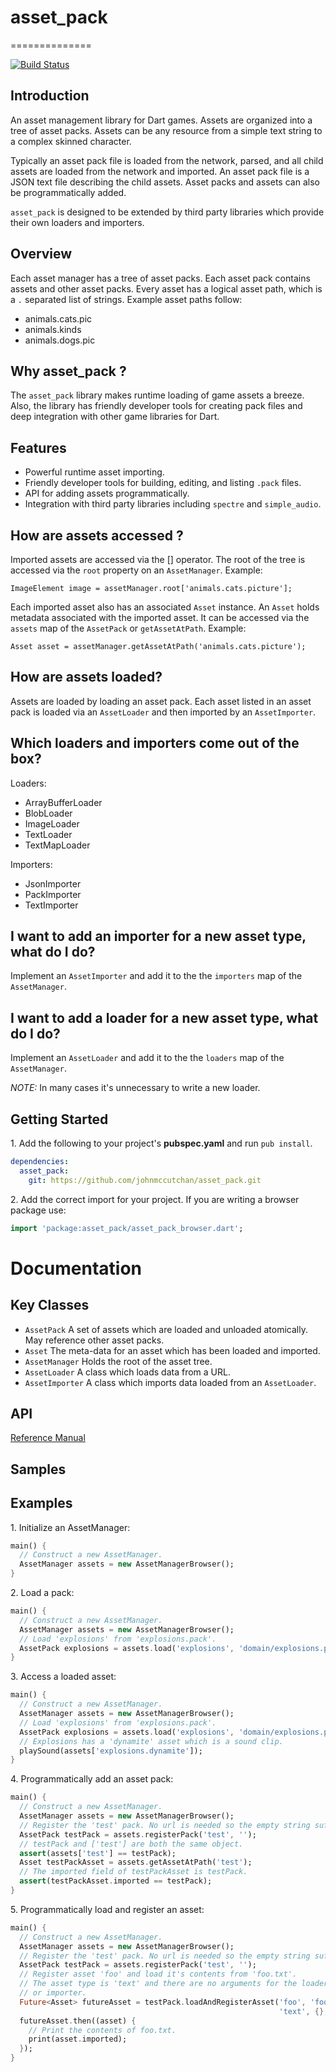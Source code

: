 # asset_pack #
==============

[![Build Status](https://drone.io/github.com/johnmccutchan/asset_pack/status.png)](https://drone.io/github.com/johnmccutchan/asset_pack/latest)

## Introduction ##

An asset management library for Dart games. Assets are organized into a tree
of asset packs. Assets can be any resource from a simple text string to a
complex skinned character.

Typically an asset pack file is loaded from the network, parsed, and all child
assets are loaded from the network and imported. An asset pack file is a JSON
text file describing the child assets. Asset packs and assets can also be
programmatically added.

`asset_pack` is designed to be extended by third party libraries which provide
their own loaders and importers.

## Overview ##

Each asset manager has a tree of asset packs. Each asset pack contains
assets and other asset packs. Every asset has a logical asset path, which
is a `.` separated list of strings. Example asset paths follow:

* animals.cats.pic
* animals.kinds
* animals.dogs.pic

## Why asset_pack ? ##

The `asset_pack` library makes runtime loading of game assets a breeze. Also,
the library has friendly developer tools for creating pack files and
deep integration with other game libraries for Dart.

## Features ##

* Powerful runtime asset importing.
* Friendly developer tools for building, editing, and listing `.pack` files.
* API for adding assets programmatically.
* Integration with third party libraries including `spectre` and `simple_audio`.

## How are assets accessed ? ##

Imported assets are accessed via the [] operator. The root of the tree is
accessed via the `root` property on an `AssetManager`. Example:

`ImageElement image = assetManager.root['animals.cats.picture'];`

Each imported asset also has an associated `Asset` instance. An `Asset` holds
metadata associated with the imported asset. It can be accessed via the
`assets` map of the `AssetPack` or `getAssetAtPath`. Example:

`Asset asset = assetManager.getAssetAtPath('animals.cats.picture');`

## How are assets loaded? ##

Assets are loaded by loading an asset pack. Each asset listed in an asset pack
is loaded via an `AssetLoader` and then imported by an `AssetImporter`.

## Which loaders and importers come out of the box? ##

Loaders:
* ArrayBufferLoader
* BlobLoader
* ImageLoader
* TextLoader
* TextMapLoader

Importers:
* JsonImporter
* PackImporter
* TextImporter

## I want to add an importer for a new asset type, what do I do? ##

Implement an `AssetImporter` and add it to the the `importers` map of the
`AssetManager`.

## I want to add a loader for a new asset type, what do I do? ##

Implement an `AssetLoader` and add it to the the `loaders` map of the
`AssetManager`.

*NOTE:* In many cases it's unnecessary to write a new loader.

## Getting Started ##

1\. Add the following to your project's **pubspec.yaml** and run ```pub install```.

```yaml
dependencies:
  asset_pack:
    git: https://github.com/johnmccutchan/asset_pack.git
```

2\. Add the correct import for your project. If you are writing a browser
package use:

```dart
import 'package:asset_pack/asset_pack_browser.dart';
```

# Documentation #

## Key Classes ##

* `AssetPack` A set of assets which are loaded and unloaded atomically. May
reference other asset packs.
* `Asset` The meta-data for an asset which has been loaded and imported.
* `AssetManager` Holds the root of the asset tree.
* `AssetLoader` A class which loads data from a URL.
* `AssetImporter` A class which imports data loaded from an `AssetLoader`.

## API ##

[Reference Manual](http://www.dartgamedevs.org/packages/assetpack/asset_pack.thml)

## Samples ##

## Examples ##

1\. Initialize an AssetManager:

```dart
main() {
  // Construct a new AssetManager.
  AssetManager assets = new AssetManagerBrowser();
}
```

2\. Load a pack:

```dart
main() {
  // Construct a new AssetManager.
  AssetManager assets = new AssetManagerBrowser();
  // Load 'explosions' from 'explosions.pack'.
  AssetPack explosions = assets.load('explosions', 'domain/explosions.pack');
}
```

3\. Access a loaded asset:

```dart
main() {
  // Construct a new AssetManager.
  AssetManager assets = new AssetManagerBrowser();
  // Load 'explosions' from 'explosions.pack'.
  AssetPack explosions = assets.load('explosions', 'domain/explosions.pack');
  // Explosions has a 'dynamite' asset which is a sound clip.
  playSound(assets['explosions.dynamite']);
}
```

4\. Programmatically add an asset pack:

```dart
main() {
  // Construct a new AssetManager.
  AssetManager assets = new AssetManagerBrowser();
  // Register the 'test' pack. No url is needed so the empty string suffices.
  AssetPack testPack = assets.registerPack('test', '');
  // testPack and ['test'] are both the same object.
  assert(assets['test'] == testPack);
  Asset testPackAsset = assets.getAssetAtPath('test');
  // The imported field of testPackAsset is testPack.
  assert(testPackAsset.imported == testPack);
}
```

5\. Programmatically load and register an asset:

```dart
main() {
  // Construct a new AssetManager.
  AssetManager assets = new AssetManagerBrowser();
  // Register the 'test' pack. No url is needed so the empty string suffices.
  AssetPack testPack = assets.registerPack('test', '');
  // Register asset 'foo' and load it's contents from 'foo.txt'.
  // The asset type is 'text' and there are no arguments for the loader
  // or importer.
  Future<Asset> futureAsset = testPack.loadAndRegisterAsset('foo', 'foo.txt',
                                                            'text', {}, {})
  futureAsset.then((asset) {
    // Print the contents of foo.txt.
    print(asset.imported);
  });
}
```